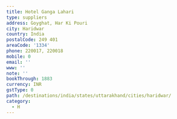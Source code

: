 ```yaml
---
title: Hotel Ganga Lahari
type: suppliers
address: Goyghat, Har Ki Pouri
city: Haridwar
country: India
postalCode: 249 401
areaCode: '1334'
phone: 220017, 220018
mobile: 0
email: ''
www: ''
note: ''
bookThrough: 1883
currency: INR
gstType: 0
path: /destinations/india/states/uttarakhand/cities/haridwar/
category:
  - H
---
```



